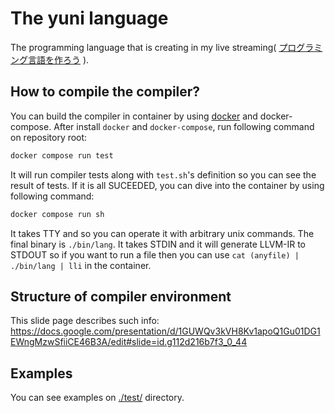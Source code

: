# The yuni language

The programming language that is creating in my live streaming( [プログラミング言語を作ろう](https://www.youtube.com/playlist?list=PL0GVAkk6KEQxuSyud9b81t7DKK83y2tXj) ).

## How to compile the compiler?

You can build the compiler in container by using [docker](https://www.docker.com/) and docker-compose.
After install `docker` and `docker-compose`, run following command on repository root:

```sh
docker compose run test
```

It will run compiler tests along with `test.sh`'s definition so you can see the result of tests.
If it is all SUCEEDED, you can dive into the container by using following command:

```sh
docker compose run sh
```

It takes TTY and so you can operate it with arbitrary unix commands.
The final binary is `./bin/lang`.
It takes STDIN and it will generate LLVM-IR to STDOUT so if you want to run a file then you can use `cat (anyfile) | ./bin/lang | lli` in the container.

## Structure of compiler environment

This slide page describes such info: https://docs.google.com/presentation/d/1GUWQv3kVH8Kv1apoQ1Gu01DG1EWngMzwSfiiCE46B3A/edit#slide=id.g112d216b7f3_0_44

## Examples

You can see examples on [./test/](./test) directory.

